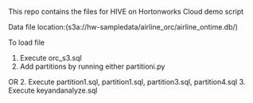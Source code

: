 This repo contains the files for HIVE on Hortonworks Cloud demo script

Data file location:(s3a://hw-sampledata/airline_orc/airline_ontime.db/)


To load file
1. Execute orc_s3.sql
2. Add partitions by running either partitioni.py

OR
2. Execute partition1.sql, partition1.sql, partition3.sql, partition4.sql 
3. Execute keyandanalyze.sql 




